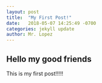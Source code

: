 ```yaml
---
layout: post
title:  "My First Post!"
date:   2018-05-07 14:25:49 -0700
categories: jekyll update
author: Mr. Lopez
---
```


## Hello my good friends

This is my first post!!!!!
